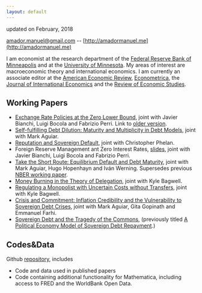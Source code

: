 ```yaml
---
layout: default
---
```


updated on February, 2018

[amador.manuel@gmail.com](mailto:amador.manuel@gmail.com) -- [http://amadormanuel.me](http://amadormanuel.me)



I am economist at the research department of the [Federal Reserve Bank of Minneapolis](http://www.minneapolisfed.org/research/economic_research) and at the [University of Minnesota](http://www.econ.umn.edu). My areas of interest are macroeconomic theory and international economics. I am currently an associate editor at the [American Economic Review](http://www.aeaweb.org/aer/index.php), [Econometrica](https://www.econometricsociety.org/editors.asp), the [Journal of International Economics](http://www.journals.elsevier.com/journal-of-international-economics/) and the [Review of Economic Studies](http://www.restud.com/editorial-board/).



## Working Papers

- [Exchange Rate Policies at the Zero Lower Bound][12], joint with Javier Bianchi, Luigi Bocola and Fabrizio Perri. Link to [older version][1].
- [Self-fulfilling Debt Dilution: Maturity and Multiplicity in Debt Models][11], joint with Mark Aguiar.
- [Reputation and Sovereign Default][10], joint with Christopher Phelan.
- Foreign Reserve Management ant Zero Interest Rates, [slides][9], joint with Javier Bianchi, Luigi Bocola and Fabrizio Perri.
- [Take the Short Route: Equilibrium Default and Debt Maturity][2], joint with Mark Aguiar, Hugo Hopenhayn and Iván Werning. Supersedes previous [NBER working paper][3].
- [Money Burning in the Theory of Delegation][4], joint with Kyle Bagwell.
- [Regulating a Monopolist with Uncertain Costs without Transfers][5], joint with Kyle Bagwell.
- [Crisis and Commitment: Inflation Credibility and the Vulnerability to Sovereign Debt Crises][6], joint with Mark Aguiar, Gita Gopinath and Emmanuel Farhi.
- [Sovereign Debt and the Tragedy of the Commons][7], (previously titled [A Political Economy Model of Sovereign Debt Repayment][8].)

[1]: http://amadormanuel.me/files/wp740.pdf
[2]: http://amadormanuel.me/files/maturities.pdf
[3]: http://amadormanuel.me/files/maturities_older.pdf
[4]: http://amadormanuel.me/files/moneyburning.pdf
[5]: http://amadormanuel.me/files/regulator.pdf
[6]: http://amadormanuel.me/files/crises.pdf
[7]: http://amadormanuel.me/files/sovereign.pdf
[8]: http://amadormanuel.me/files/political_economy_debt.pdf
[9]: http://amadormanuel.me/files/optimalreserves_slides.pdf
[10]: http://amadormanuel.me/files/reputation.pdf
[11]: http://amadormanuel.me/files/self_fulfilling_dilution.pdf
[12]: http://amadormanuel.me/files/exchange_rate_policies.pdf



## Codes&Data

Github [repository](https://github.com/manuelamador?tab=repositories), includes

- Code and data used in published papers
- Code containing additional functionality for Mathematica, including access to FRED and the WorldBank Open Data.